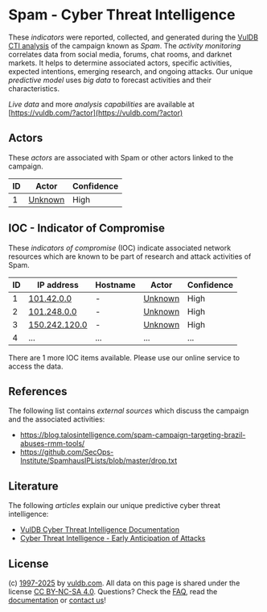 # Spam - Cyber Threat Intelligence

These _indicators_ were reported, collected, and generated during the [VulDB CTI analysis](https://vuldb.com/?kb.cti) of the campaign known as _Spam_. The _activity monitoring_ correlates data from social media, forums, chat rooms, and darknet markets. It helps to determine associated actors, specific activities, expected intentions, emerging research, and ongoing attacks. Our unique _predictive model_ uses _big data_ to forecast activities and their characteristics.

_Live data_ and more _analysis capabilities_ are available at [https://vuldb.com/?actor](https://vuldb.com/?actor)

## Actors

These _actors_ are associated with Spam or other actors linked to the campaign.

ID | Actor | Confidence
-- | ----- | ----------
1 | [Unknown](https://vuldb.com/?actor.unknown) | High

## IOC - Indicator of Compromise

These _indicators of compromise_ (IOC) indicate associated network resources which are known to be part of research and attack activities of Spam.

ID | IP address | Hostname | Actor | Confidence
-- | ---------- | -------- | ----- | ----------
1 | [101.42.0.0](https://vuldb.com/?ip.101.42.0.0) | - | [Unknown](https://vuldb.com/?actor.unknown) | High
2 | [101.248.0.0](https://vuldb.com/?ip.101.248.0.0) | - | [Unknown](https://vuldb.com/?actor.unknown) | High
3 | [150.242.120.0](https://vuldb.com/?ip.150.242.120.0) | - | [Unknown](https://vuldb.com/?actor.unknown) | High
4 | ... | ... | ... | ...

There are 1 more IOC items available. Please use our online service to access the data.

## References

The following list contains _external sources_ which discuss the campaign and the associated activities:

* https://blog.talosintelligence.com/spam-campaign-targeting-brazil-abuses-rmm-tools/
* https://github.com/SecOps-Institute/SpamhausIPLists/blob/master/drop.txt

## Literature

The following _articles_ explain our unique predictive cyber threat intelligence:

* [VulDB Cyber Threat Intelligence Documentation](https://vuldb.com/?kb.cti)
* [Cyber Threat Intelligence - Early Anticipation of Attacks](https://www.scip.ch/en/?labs.20201022)

## License

(c) [1997-2025](https://vuldb.com/?kb.changelog) by [vuldb.com](https://vuldb.com/?kb.about). All data on this page is shared under the license [CC BY-NC-SA 4.0](https://creativecommons.org/licenses/by-nc-sa/4.0/). Questions? Check the [FAQ](https://vuldb.com/?kb.faq), read the [documentation](https://vuldb.com/?kb) or [contact us](https://vuldb.com/?contact)!
